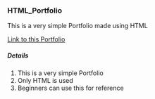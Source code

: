 ### HTML_Portfolio
This is a very simple Portfolio made using HTML

[Link to this Portfolio](https://sssonu.github.io/HTML_PORTFOLIO/)

##### Details
1) This is a very simple Portfolio
2) Only HTML is used
3) Beginners can use this for reference


